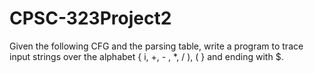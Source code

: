 # CPSC-323Project2
 Given the following CFG and the parsing table, write a program to trace input strings over the alphabet { i, +, - , *, / ), ( } and ending with $.
